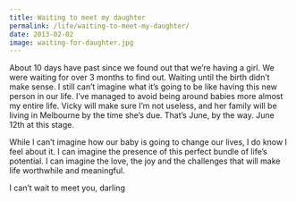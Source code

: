 ```yaml
---
title: Waiting to meet my daughter
permalink: /life/waiting-to-meet-my-daughter/
date: 2013-02-02
image: waiting-for-daughter.jpg
---
```

About 10 days have past since we found out that we&#8217;re having a girl. We were waiting for over 3 months to find out. Waiting until the birth didn&#8217;t make sense. I still can&#8217;t imagine what it&#8217;s going to be like having this new person in our life. I&#8217;ve managed to avoid being around babies more almost my entire life. Vicky will make sure I&#8217;m not useless, and her family will be living in Melbourne by the time she&#8217;s due. That&#8217;s June, by the way. June 12th at this stage.

While I can&#8217;t imagine how our baby is going to change our lives, I do know I feel about it. I can imagine the presence of this perfect bundle of life&#8217;s potential. I can imagine the love, the joy and the challenges that will make life worthwhile and meaningful.

I can&#8217;t wait to meet you, darling